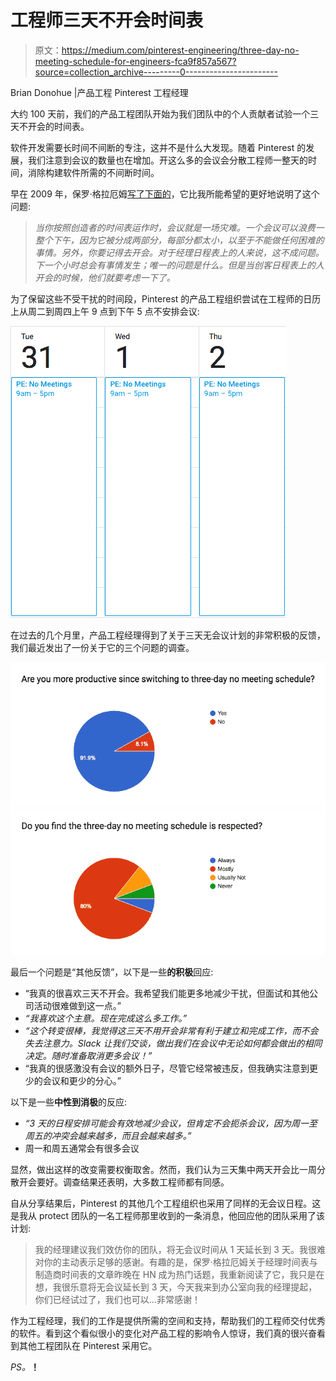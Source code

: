 # 工程师三天不开会时间表

> 原文：<https://medium.com/pinterest-engineering/three-day-no-meeting-schedule-for-engineers-fca9f857a567?source=collection_archive---------0----------------------->

Brian Donohue |产品工程 Pinterest 工程经理

大约 100 天前，我们的产品工程团队开始为我们团队中的个人贡献者试验一个三天不开会的时间表。

软件开发需要长时间不间断的专注，这并不是什么大发现。随着 Pinterest 的发展，我们注意到会议的数量也在增加。开这么多的会议会分散工程师一整天的时间，消除构建软件所需的不间断时间。

早在 2009 年，保罗·格拉厄姆[写了下面的](http://www.paulgraham.com/makersschedule.html)，它比我所能希望的更好地说明了这个问题:

> *当你按照创造者的时间表运作时，会议就是一场灾难。一个会议可以浪费一整个下午，因为它被分成两部分，每部分都太小，以至于不能做任何困难的事情。另外，你要记得去开会。对于经理日程表上的人来说，这不成问题。下一个小时总会有事情发生；唯一的问题是什么。但是当创客日程表上的人开会的时候，他们就要考虑一下了。*

为了保留这些不受干扰的时间段，Pinterest 的产品工程组织尝试在工程师的日历上从周二到周四上午 9 点到下午 5 点不安排会议:

![](img/585dcfad002f2192f0a25a3dde150fa3.png)

在过去的几个月里，产品工程经理得到了关于三天无会议计划的非常积极的反馈，我们最近发出了一份关于它的三个问题的调查。

![](img/a8c0bda1ab8c1d0f33b6d9fb4bbe178a.png)![](img/7cc45f70f866bfe567baa0f7559682cf.png)

最后一个问题是“其他反馈”，以下是一些**的积极**回应:

*   “我真的很喜欢三天不开会。我希望我们能更多地减少干扰，但面试和其他公司活动很难做到这一点。”
*   *“我喜欢这个主意。现在完成这么多工作。”*
*   *“这个转变很棒，我觉得这三天不用开会非常有利于建立和完成工作，而不会失去注意力。Slack 让我们交谈，做出我们在会议中无论如何都会做出的相同决定。随时准备取消更多会议！”*
*   “我真的很感激没有会议的额外日子，尽管它经常被违反，但我确实注意到更少的会议和更少的分心。”

以下是一些**中性到消极**的反应:

*   *“3 天的日程安排可能会有效地减少会议，但肯定不会扼杀会议，因为周一至周五的冲突会越来越多，而且会越来越多。”*
*   周一和周五通常会有很多会议

显然，做出这样的改变需要权衡取舍。然而，我们认为三天集中两天开会比一周分散开会要好。调查结果还表明，大多数工程师都有同感。

自从分享结果后，Pinterest 的其他几个工程组织也采用了同样的无会议日程。这是我从 protect 团队的一名工程师那里收到的一条消息，他回应他的团队采用了该计划:

> 我的经理建议我们效仿你的团队，将无会议时间从 1 天延长到 3 天。我很难对你的主动表示足够的感谢。有趣的是，保罗·格拉厄姆关于经理时间表与制造商时间表的文章昨晚在 HN 成为热门话题，我重新阅读了它，我只是在想，我很乐意将无会议延长到 3 天，今天我来到办公室向我的经理提起，你们已经试过了，我们也可以…非常感谢！

作为工程经理，我们的工作是提供所需的空间和支持，帮助我们的工程师交付优秀的软件。看到这个看似很小的变化对产品工程的影响令人惊讶，我们真的很兴奋看到其他工程团队在 Pinterest 采用它。

*PS。*[](http://careers.pinterest.com)**！**